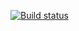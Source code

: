 [![Build status](https://ci.appveyor.com/api/projects/status/o8lqh4xhnbvim964?svg=true)](https://ci.appveyor.com/project/sputNIK2009PT/api-hw-post)